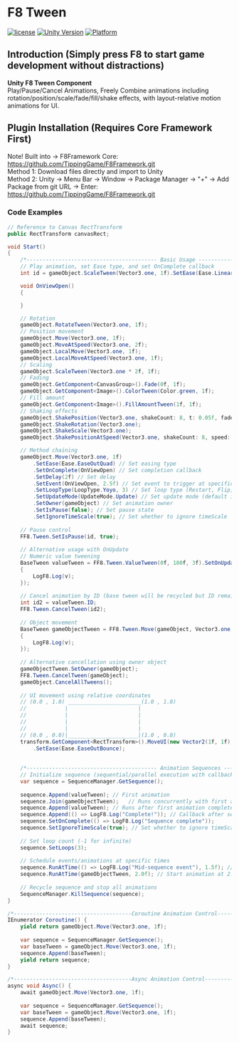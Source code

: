# F8 Tween

[![license](http://img.shields.io/badge/license-MIT-green.svg)](https://opensource.org/licenses/MIT)
[![Unity Version](https://img.shields.io/badge/unity-2021|2022|2023|6000-blue)](https://unity.com)
[![Platform](https://img.shields.io/badge/platform-Win%20%7C%20Android%20%7C%20iOS%20%7C%20Mac%20%7C%20Linux%20%7C%20WebGL-orange)]()

## Introduction (Simply press F8 to start game development without distractions)
**Unity F8 Tween Component**  
Play/Pause/Cancel Animations, Freely Combine animations including rotation/position/scale/fade/fill/shake effects, with layout-relative motion animations for UI.

## Plugin Installation (Requires Core Framework First)
Note! Built into → F8Framework Core: https://github.com/TippingGame/F8Framework.git  
Method 1: Download files directly and import to Unity  
Method 2: Unity → Menu Bar → Window → Package Manager → "+" → Add Package from git URL → Enter: https://github.com/TippingGame/F8Framework.git

### Code Examples
```C#
// Reference to Canvas RectTransform
public RectTransform canvasRect;

void Start()
{
    /*----------------------------------------- Basic Usage -----------------------------------------*/
    // Play animation, set Ease type, and set OnComplete callback
    int id = gameObject.ScaleTween(Vector3.one, 1f).SetEase(Ease.Linear).SetOnComplete(OnViewOpen).ID;

    void OnViewOpen()
    {

    }

    // Rotation
    gameObject.RotateTween(Vector3.one, 1f);
    // Position movement
    gameObject.Move(Vector3.one, 1f);
    gameObject.MoveAtSpeed(Vector3.one, 2f);
    gameObject.LocalMove(Vector3.one, 1f);
    gameObject.LocalMoveAtSpeed(Vector3.one, 1f);
    // Scaling
    gameObject.ScaleTween(Vector3.one * 2f, 1f);
    // Fading
    gameObject.GetComponent<CanvasGroup>().Fade(0f, 1f);
    gameObject.GetComponent<Image>().ColorTween(Color.green, 1f);
    // Fill amount
    gameObject.GetComponent<Image>().FillAmountTween(1f, 1f);
    // Shaking effects
    gameObject.ShakePosition(Vector3.one, shakeCount: 8, t: 0.05f, fadeOut: false);
    gameObject.ShakeRotation(Vector3.one);
    gameObject.ShakeScale(Vector3.one);
    gameObject.ShakePositionAtSpeed(Vector3.one, shakeCount: 8, speed: 5f, fadeOut: false);

    // Method chaining
    gameObject.Move(Vector3.one, 1f)
        .SetEase(Ease.EaseOutQuad) // Set easing type
        .SetOnComplete(OnViewOpen) // Set completion callback
        .SetDelay(2f) // Set delay
        .SetEvent(OnViewOpen, 2.5f) // Set event to trigger at specific time
        .SetLoopType(LoopType.Yoyo, 3) // Set loop type (Restart, Flip, Incremental, Yoyo) and count
        .SetUpdateMode(UpdateMode.Update) // Set update mode (default is Update)
        .SetOwner(gameObject) // Set animation owner
        .SetIsPause(false); // Set pause state
        .SetIgnoreTimeScale(true); // Set whether to ignore timeScale
    
    // Pause control
    FF8.Tween.SetIsPause(id, true);
        
    // Alternative usage with OnUpdate
    // Numeric value tweening
    BaseTween valueTween = FF8.Tween.ValueTween(0f, 100f, 3f).SetOnUpdateFloat((float v) =>
    {
        LogF8.Log(v);
    });
    
    // Cancel animation by ID (base tween will be recycled but ID remains unique)
    int id2 = valueTween.ID;
    FF8.Tween.CancelTween(id2);
    
    // Object movement
    BaseTween gameObjectTween = FF8.Tween.Move(gameObject, Vector3.one, 3f).SetOnUpdateVector3((Vector3 v) =>
    {
        LogF8.Log(v);
    });
        
    // Alternative cancellation using owner object
    gameObjectTween.SetOwner(gameObject);
    FF8.Tween.CancelTween(gameObject);
    gameObject.CancelAllTweens();
    
    // UI movement using relative coordinates
    // (0.0 , 1.0) _______________________(1.0 , 1.0)
    //            |                      |
    //            |                      |                  
    //            |                      |
    //            |                      |
    // (0.0 , 0.0)|______________________|(1.0 , 0.0)
    transform.GetComponent<RectTransform>().MoveUI(new Vector2(1f, 1f), canvasRect, 1f)
        .SetEase(Ease.EaseOutBounce);
    
    
    /*----------------------------------------- Animation Sequences -----------------------------------------*/
    // Initialize sequence (sequential/parallel execution with callbacks)
    var sequence = SequenceManager.GetSequence();
    
    sequence.Append(valueTween); // First animation
    sequence.Join(gameObjectTween);   // Runs concurrently with first animation
    sequence.Append(valueTween); // Runs after first animation completes
    sequence.Append(() => LogF8.Log("Complete!")); // Callback after sequence
    sequence.SetOnComplete(() => LogF8.Log("Sequence complete"));
    sequence.SetIgnoreTimeScale(true); // Set whether to ignore timeScale
    
    // Set loop count (-1 for infinite)
    sequence.SetLoops(3);
    
    // Schedule events/animations at specific times
    sequence.RunAtTime(() => LogF8.Log("Mid-sequence event"), 1.5f); // Callback at 1.5s
    sequence.RunAtTime(gameObjectTween, 2.0f); // Start animation at 2.0s
    
    // Recycle sequence and stop all animations
    SequenceManager.KillSequence(sequence);
}

/*-------------------------------------Coroutine Animation Control-------------------------------------*/
IEnumerator Coroutine() {
    yield return gameObject.Move(Vector3.one, 1f);
    
    var sequence = SequenceManager.GetSequence();
    var baseTween = gameObject.Move(Vector3.one, 1f);
    sequence.Append(baseTween);
    yield return sequence;
}

/*-------------------------------------Async Animation Control-------------------------------------*/
async void Async() {
    await gameObject.Move(Vector3.one, 1f);
    
    var sequence = SequenceManager.GetSequence();
    var baseTween = gameObject.Move(Vector3.one, 1f);
    sequence.Append(baseTween);
    await sequence;
}
```


